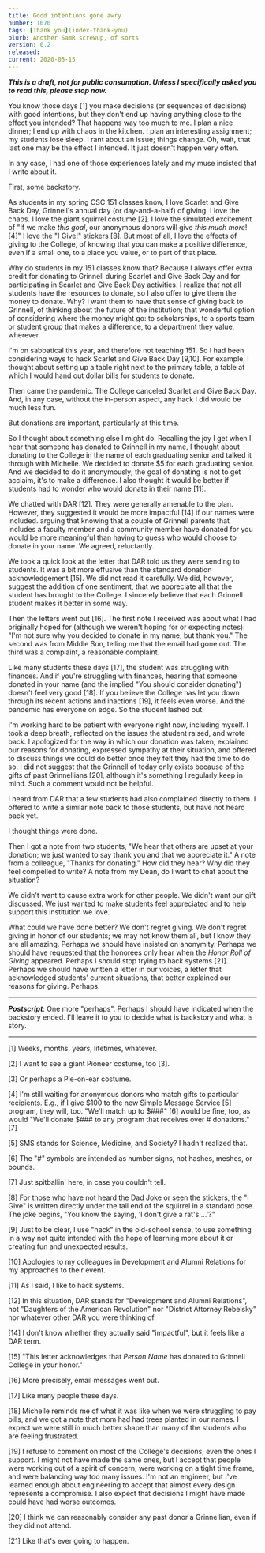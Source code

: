 ```yaml
---
title: Good intentions gone awry
number: 1070
tags: [Thank you](index-thank-you)
blurb: Another SamR screwup, of sorts
version: 0.2
released: 
current: 2020-05-15
---
```

**_This is a draft, not for public consumption.  Unless I specifically
asked you to read this, please stop now._**

You know those days [1] you make decisions (or sequences of decisions)
with good intentions, but they don't end up having anything close
to the effect you intended? That happens way too much to me. I plan
a nice dinner; I end up with chaos in the kitchen.  I plan an
interesting assignment; my students lose sleep.  I rant about an
issue; things change.  Oh, wait, that last one may be the effect I
intended.  It just doesn't happen very often.

In any case, I had one of those experiences lately and my muse 
insisted that I write about it.

First, some backstory.

As students in my spring CSC 151 classes know, I love Scarlet and
Give Back Day, Grinnell's annual day (or day-and-a-half) of giving.
I love the chaos. I love the giant squirrel costume [2]. I love the
simulated excitement of "If we make *this goal*, our anonymous
donors will give *this much more*! [4]"  I love the "I Give!"
stickers [8]. But most of all, I love the effects of giving to the
College, of knowing that you can make a positive difference, even
if a small one, to a place you value, or to part of that place.

Why do students in my 151 classes know that?  Because I always offer
extra credit for donating to Grinnell during Scarlet and Give Back
Day and for participating in Scarlet and Give Back Day activities.
I realize that not all students have the resources to donate, so I
also offer to give them the money to donate.  Why?  I want them to
have that sense of giving back to Grinnell, of thinking about the
future of the institution; that wonderful option of considering
where the money might go: to scholarships, to a sports team or
student group that makes a difference, to a department they value,
wherever.

I'm on sabbatical this year, and therefore not teaching 151.  So I
had been considering ways to hack Scarlet and Give Back Day [9,10].
For example, I thought about setting up a table right next to the
primary table, a table at which I would hand out dollar bills for
students to donate.

Then came the pandemic.  The College canceled Scarlet and Give Back
Day.  And, in any case, without the in-person aspect, any hack I did
would be much less fun.

But donations are important, particularly at this time.

So I thought about something else I might do.  Recalling the joy I
get when I hear that someone has donated to Grinnell in my name, I
thought about donating to the College in the name of each graduating
senior and talked it through with Michelle.  We decided to donate
$5 for each graduating senior.  And we decided to do it anonymously;
the goal of donating is not to get acclaim, it's to make a difference.
I also thought it would be better if students had to wonder who
would donate in their name [11].

We chatted with DAR [12].  They were generally amenable to the plan.
However, they suggested it would be more impactful [14] if our names
were included.  arguing that knowing that a couple of Grinnell
parents that includes a faculty member and a community member have
donated for you would be more meaningful than having to guess who
would choose to donate in your name.  We agreed, reluctantly.

We took a quick look at the letter that DAR told us they were sending
to students.  It was a bit more effusive than the standard donation
acknowledgement [15].  We did not read it carefully.  We did,
however, suggest the addition of one sentiment, that we appreciate
all that the student has brought to the College.  I sincerely believe
that each Grinnell student makes it better in some way.

Then the letters went out [16].  The first note I received was about
what I had originally hoped for (although we weren't hoping for or
expecting notes): "I'm not sure why you decided to donate in my
name, but thank you."  The second was from Middle Son, telling me
that the email had gone out.  The third was a complaint, a reasonable
complaint.

Like many students these days [17], the student was struggling with
finances.  And if you're struggling with finances, hearing that
someone donated in your name (and the implied "You should consider
donating") doesn't feel very good [18].  If you believe the College
has let you down through its recent actions and inactions [19], it
feels even worse.  And the pandemic has everyone on edge.  So the
student lashed out.

I'm working hard to be patient with everyone right now, including
myself.  I took a deep breath, reflected on the issues the student
raised, and wrote back.  I apologized for the way in which our
donation was taken, explained our reasons for donating, expressed
sympathy at their situation, and offered to discuss things we could
do better once they felt they had the time to do so.  I did not
suggest that the Grinnell of today only exists because of the gifts
of past Grinnellians [20], although it's something I regularly keep
in mind.  Such a comment would not be helpful.

I heard from DAR that a few students had also complained directly
to them.  I offered to write a similar note back to those students,
but have not heard back yet.

I thought things were done.

Then I got a note from two students, "We hear that others are upset
at your donation; we just wanted to say thank you and that we appreciate
it."  A note from a colleague, "Thanks for donating."  How did they hear?
Why did they feel compelled to write?  A note from my Dean, do I
want to chat about the situation?

We didn't want to cause extra work for other people.  We didn't want
our gift discussed.  We just wanted to make students feel appreciated
and to help support this institution we love.

What could we have done better?  We don't regret giving.  We don't
regret giving in honor of our students; we may not know them all, but
I know they are all amazing.  Perhaps we should have insisted on
anonymity.  Perhaps we should have requested that the honorees only
hear when the _Honor Roll of Giving_ appeared.  Perhaps I should
stop trying to hack systems [21].  Perhaps we should have written
a letter in our voices, a letter that acknowledged students'
current situations, that better explained our reasons for giving.
Perhaps.

---

**_Postscript_**: One more "perhaps".  Perhaps I should have indicated
when the backstory ended.  I'll leave it to you to decide what is
backstory and what is story.

---

[1] Weeks, months, years, lifetimes, whatever.

[2] I want to see a giant Pioneer costume, too [3].

[3] Or perhaps a Pie-on-ear costume.

[4] I'm still waiting for anonymous donors who match gifts to
particular recipients.  E.g., if I give $100 to the new Simple
Message Service [5] program, they will, too.  "We'll match up
to $###" [6] would be fine, too, as would "We'll donate $### to
any program that receives over # donations." [7]

[5] SMS stands for Science, Medicine, and Society?  I hadn't realized
that.

[6] The "#" symbols are intended as number signs, not hashes, meshes,
or pounds.

[7] Just spitballin' here, in case you couldn't tell.

[8] For those who have not heard the Dad Joke or seen the stickers,
the "I Give" is written directly under the tail end of the squirrel
in a standard pose.  The joke begins, "You know the saying, 'I don't
give a rat's ...'?"

[9] Just to be clear, I use "hack" in the old-school sense, to use
something in a way not quite intended with the hope of learning more
about it or creating fun and unexpected results.

[10] Apologies to my colleagues in Development and Alumni Relations for
my approaches to their event.

[11] As I said, I like to hack systems.

[12] In this situation, DAR stands for "Development and Alumni
Relations", not "Daughters of the American Revolution" nor "District
Attorney Rebelsky" nor whatever other DAR you were thinking of.

[14] I don't know whether they actually said "impactful", but it feels
like a DAR term.

[15] "This letter acknowledges that *Person Name* has donated to Grinnell
College in your honor."

[16] More precisely, email messages went out.

[17] Like many people these days.

[18] Michelle reminds me of what it was like when we were struggling
to pay bills, and we got a note that mom had had trees planted in our
names.  I expect we were still in much better shape than many of the
students who are feeling frustrated.

[19] I refuse to comment on most of the College's decisions, even
the ones I support.  I might not have made the same ones, but I
accept that people were working out of a spirit of concern, were
working on a tight time frame, and were balancing way too many
issues.  I'm not an engineer, but I've learned enough about engineering
to accept that almost every design represents a compromise.  I also
expect that decisions I might have made could have had worse outcomes.

[20] I think we can reasonably consider any past donor a Grinnellian,
even if they did not attend.

[21] Like that's ever going to happen.
